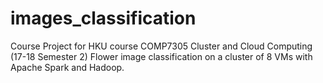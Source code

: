 # images_classification
Course Project for HKU course COMP7305 Cluster and Cloud Computing (17-18 Semester 2)
Flower image classification on a cluster of 8 VMs with Apache Spark and Hadoop.
